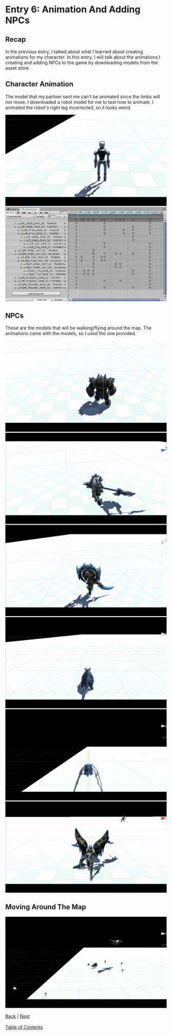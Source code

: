 # Entry 6: Animation And Adding NPCs

## Recap
In the previous entry, I talked about what I learned about creating animations for my character. In this entry, I will talk about the animations I creating and adding NPCs to the game by downloading models from the asset store.

## Character Animation
The model that my partner sent me can't be animated since the limbs will not move. I downloaded a robot model for me to test how to animate. I animated the robot's right leg incorrected, so it looks weird.

![text](https://github.com/dive0/c-sharp-unity-independent-study/blob/master/images/character_animation.gif)
![text](https://github.com/dive0/c-sharp-unity-independent-study/blob/master/images/Animate_character.png)

## NPCs
These are the models that will be walking/flying around the map. The animations came with the models, so I used the one provided.

![text](https://github.com/dive0/c-sharp-unity-independent-study/blob/master/images/troll.gif)
![text](https://github.com/dive0/c-sharp-unity-independent-study/blob/master/images/lancer.gif)
![text](https://github.com/dive0/c-sharp-unity-independent-study/blob/master/images/Demon.gif)
![text](https://github.com/dive0/c-sharp-unity-independent-study/blob/master/images/boar.gif)
![text](https://github.com/dive0/c-sharp-unity-independent-study/blob/master/images/dragon.gif)
![text](https://github.com/dive0/c-sharp-unity-independent-study/blob/master/images/angel.gif)

## Moving Around The Map

![text](https://github.com/dive0/c-sharp-unity-independent-study/blob/master/images/move.gif)

[Back](entry-5.md) | [Next](entry-7.md) <br><br>
[Table of Contents](../README.md)
